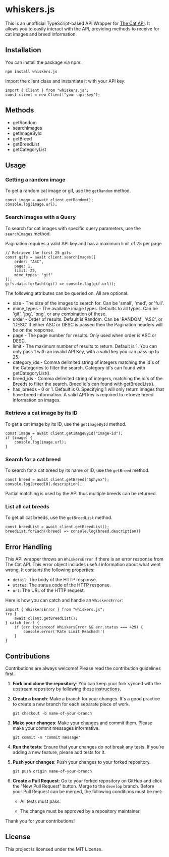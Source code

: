 #  whiskers.js
This is an unofficial TypeScript-based API Wrapper for [The Cat API](https://thecatapi.com/). It allows you to easily interact with the API, providing methods to receive for cat images and breed information.

##  Installation

You can install the package via npm:

`npm install whiskers.js`

Import the client class and instantiate it with your API key:
```
import { Client } from "whiskers.js";
const client = new Client("your-api-key");
```

## Methods
- getRandom
- searchImages
- getImageById
- getBreed
- getBreedList
- getCategoryList

##  Usage
###  Getting a random image
To get a random cat image or gif, use the `getRandom` method. 
```
const image = await client.getRandom();
console.log(image.url);
```
### Search Images with a Query
To search for cat images with specific query parameters, use the `searchImages` method.

Pagination requires a valid API key and has a maximum limit of 25 per page
```
// Retrieve the first 25 gifs 
const gifs = await client.searchImages({
    order: "ASC", 
    page: 1, 
    limit: 25, 
    mime_types: "gif"
});
gifs.data.forEach((gif) => console.log(gif.url));
```
The following attributes can be queried on. All are optional.
- size - The size of the images to search for. Can be 'small', 'med', or 'full'.
- mime_types - The available image types. Defaults to all types. Can be 'gif', 'jpg', 'png', or any combination of these.
- order - Order of results. Default is Random. Can be 'RANDOM', 'ASC', or 'DESC' If either ASC or DESC is passed then the Pagination headers will be on the response.
- page - The page number for results. Only used when order is ASC or DESC.
- limit - The maximum number of results to return. Default is 1. You can only pass 1 with an invalid API Key, with a valid key you can pass up to 25.
- category_ids - Comma delimited string of integers matching the id's of the Categories to filter the search. Category id's can found with getCategoryList().
- breed_ids - Comma delimited string of integers, matching the id's of the Breeds to filter the search. Breed id's can found with getBreedList().
- has_breeds - 0 or 1. Default is 0. Specifying 1 will only return images that have breed information. A valid API key is required to retrieve breed information on images.

###  Retrieve a cat image by its ID
To get a cat image by its ID, use the `getImageById` method.
```
const image = await client.getImageById("image-id");
if (image) {
	console.log(image.url);
}
```
###  Search for a cat breed
To search for a cat breed by its name or ID, use the `getBreed` method.
```
const breed = await client.getBreed("Sphynx");
console.log(breed[0].description);
```
Partial matching is used by the API thus multiple breeds can be returned.
###  List all cat breeds
To get all cat breeds, use the `getBreedList` method.
```
const breedList = await client.getBreedList();
breedList.forEach((breed) => console.log(breed.description))
```
##  Error Handling
This API wrapper throws an `WhiskersError` if there is an error response from The Cat API. This error object includes useful information about what went wrong. It contains the following properties:
-  `detail`: The body of the HTTP response.
-  `status`: The status code of the HTTP response.
-  `url`: The URL of the HTTP request.

Here is how you can catch and handle an `WhiskersError`:

```
import { WhiskersError } from "whiskers.js";
try {
	await client.getBreedList();
} catch (err) {
	if (err instanceof WhiskersError && err.status === 429) {
		console.error('Rate Limit Reached!')
	}
}
```
##  Contributions
Contributions are always welcome! Please read the contribution guidelines first.
1.  **Fork and clone the repository**: You can keep your fork synced with the upstream repository by following these [instructions](https://docs.github.com/en/github/collaborating-with-issues-and-pull-requests/syncing-a-fork).

2.  **Create a branch**: Make a branch for your changes. It's a good practice to create a new branch for each separate piece of work.

	`git checkout -b name-of-your-branch `

3.  **Make your changes**: Make your changes and commit them. Please make your commit messages informative.

	`git commit -m "commit message" `

4.  **Run the tests**: Ensure that your changes do not break any tests. If you're adding a new feature, please add tests for it.

5.  **Push your changes**: Push your changes to your forked repository.

	`git push origin name-of-your-branch `

6.  **Create a Pull Request**: Go to your forked repository on GitHub and click the "New Pull Request" button. Merge to the `develop` branch. Before your Pull Request can be merged, the following conditions must be met:

	- All tests must pass.

	- The change must be approved by a repository maintainer.
	
Thank you for your contributions!
##  License
This project is licensed under the MIT License.